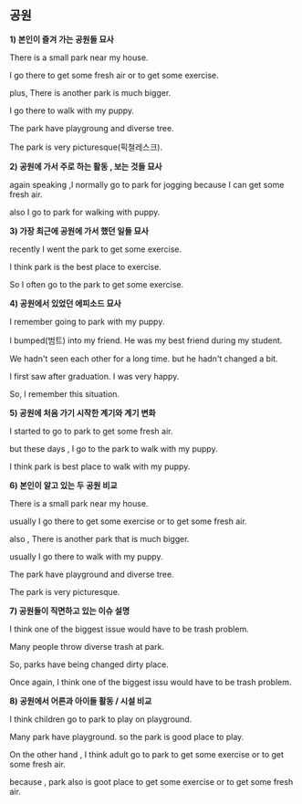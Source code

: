 ## 공원

**1) 본인이 즐겨 가는 공원들 묘사**

There is a small park near my house.

I go there to get some fresh air or to get some exercise.

plus, There is another park is much bigger.

I go there to walk with my puppy.

The park have playgroung and diverse tree.

The park is very picturesque(픽쳘레스크).



**2) 공원에 가서 주로 하는 활동 , 보는 것들 묘사**

again speaking ,I normally go to park for jogging because I can get some fresh air.

also I go to park for walking with puppy.



**3) 가장 최근에 공원에 가서 했던 일들 묘사**

recently I went the park to get some exercise.

I think park is the best place to exercise.

So I often go to the park to get some exercise. 



**4) 공원에서 있었던 에피소드 묘사**

I remember going to park with my puppy.

I bumped(범트) into my friend. He was my best friend during my student.

We hadn't seen each other for a long time. but he hadn't changed a bit.

I first saw after graduation. I was very happy.

So, I remember this situation.



**5) 공원에 처음 가기 시작한 계기와 계기 변화**

I started to go to park to get some fresh air.

but these days , I go to the park to walk with my puppy.

I think park is best place to walk with my puppy.



**6) 본인이 알고 있는 두 공원 비교**

There is a small park near my house.

usually I go there to get some exercise or to get some fresh air.

also , There is another park that is much bigger.

usually I go there to walk with my puppy.

The park have playground and diverse tree.

The park is very picturesque.



**7) 공원들이 직면하고 있는 이슈 설명**

I think one of the biggest issue would have to be trash problem.

Many people throw diverse trash at park.

So, parks have being changed dirty place. 

Once again, I think one of the biggest issu would have to be trash problem.



**8) 공원에서 어른과 아이들 활동 / 시설 비교**

I think children go to park to play on playground.

Many park have playground. so the park is good place to play.

On the other hand , I think adult go to park to get some exercise or to get some fresh air.

because , park also is goot place to get some exercise or to get some fresh air.







